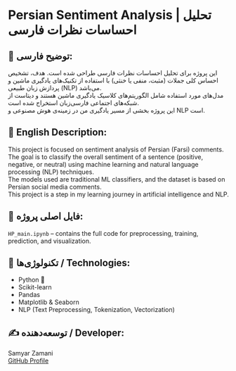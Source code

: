 # Persian Sentiment Analysis | تحلیل احساسات نظرات فارسی

## 📌 توضیح فارسی:

این پروژه برای تحلیل احساسات نظرات فارسی طراحی شده است. هدف، تشخیص احساس کلی جملات (مثبت، منفی یا خنثی) با استفاده از تکنیک‌های یادگیری ماشین و پردازش زبان طبیعی (NLP) می‌باشد.  
مدل‌های مورد استفاده شامل الگوریتم‌های کلاسیک یادگیری ماشین هستند و دیتاست از شبکه‌های اجتماعی فارسی‌زبان استخراج شده است.  
این پروژه بخشی از مسیر یادگیری من در زمینه‌ی هوش مصنوعی و NLP است.

## 📝 English Description:

This project is focused on sentiment analysis of Persian (Farsi) comments. The goal is to classify the overall sentiment of a sentence (positive, negative, or neutral) using machine learning and natural language processing (NLP) techniques.  
The models used are traditional ML classifiers, and the dataset is based on Persian social media comments.  
This project is a step in my learning journey in artificial intelligence and NLP.

## 📂 فایل اصلی پروژه:
`HP_main.ipynb` – contains the full code for preprocessing, training, prediction, and visualization.

## 🧠 تکنولوژی‌ها / Technologies:
- Python 🐍
- Scikit-learn
- Pandas
- Matplotlib & Seaborn
- NLP (Text Preprocessing, Tokenization, Vectorization)

## ✍️ توسعه‌دهنده / Developer:
Samyar Zamani  
[GitHub Profile](https://github.com/SamyarZamani)

